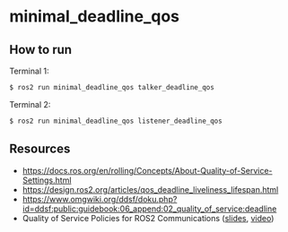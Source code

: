 # minimal_deadline_qos

## How to run

Terminal 1:

```bash
$ ros2 run minimal_deadline_qos talker_deadline_qos
```

Terminal 2:
```bash
$ ros2 run minimal_deadline_qos listener_deadline_qos
```

## Resources

- https://docs.ros.org/en/rolling/Concepts/About-Quality-of-Service-Settings.html
- https://design.ros2.org/articles/qos_deadline_liveliness_lifespan.html
- https://www.omgwiki.org/ddsf/doku.php?id=ddsf:public:guidebook:06_append:02_quality_of_service:deadline
- Quality of Service Policies for ROS2 Communications 
([slides](https://roscon.ros.org/2019/talks/roscon2019_qos.pdf), [video](https://vimeo.com/379127762))
